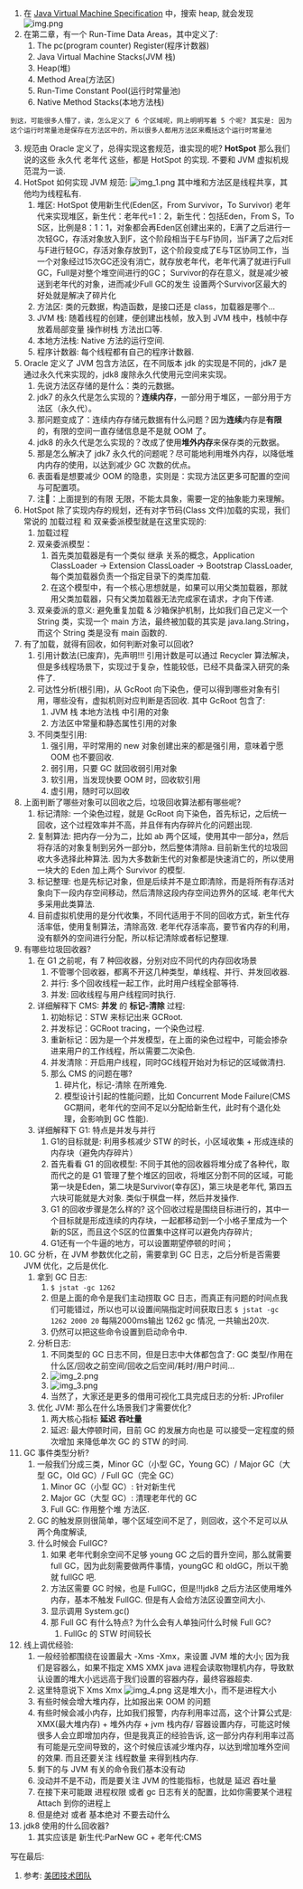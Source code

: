 1. 在 [Java Virtual Machine Specification](https://docs.oracle.com/javase/specs/jvms/se8/html/) 中，搜索 heap,
   就会发现 ![img.png](images/img.png)
2. 在第二章，有一个 Run-Time Data Areas，其中定义了:
    1. The pc(program counter) Register(程序计数器)
    2. Java Virtual Machine Stacks(JVM 栈)
    3. Heap(堆)
    4. Method Area(方法区)
    5. Run-Time Constant Pool(运行时常量池)
    6. Native Method Stacks(本地方法栈)

`到这，可能很多人懵了，诶，怎么定义了 6 个区域呢，网上明明写着 5 个呢? 其实是: 因为这个运行时常量池是保存在方法区中的，所以很多人都用方法区来概括这个运行时常量池`

3. 规范由 Oracle 定义了，总得实现这套规范，谁实现的呢? **HotSpot** 那么我们说的这些 永久代 老年代 这些，都是 HotSpot 的实现. 不要和 JVM 虚拟机规范混为一谈.
4. HotSpot 如何实现 JVM 规范: ![img_1.png](images/img_1.png) 其中堆和方法区是线程共享，其他均为线程私有.
    1. 堆区: HotSpot 使用新生代(Eden区，From Survivor，To Survivor) 老年代来实现堆区，新生代：老年代=1：2，新生代：包括Eden，From S，To
       S区，比例是8：1：1，对象都会再Eden区创建出来的，E满了之后进行一次轻GC，存活对象放入到F，这个阶段相当于E与F协同，当F满了之后对E与F进行轻GC，存活对象存放到T，这个阶段变成了E与T区协同工作，当一个对象经过15次GC还没有消亡，就存放老年代，老年代满了就进行Full
       GC，Full是对整个堆空间进行的GC； Survivor的存在意义，就是减少被送到老年代的对象，进而减少Full GC的发生 设置两个Survivor区最大的好处就是解决了碎片化
    2. 方法区: 类的元数据，构造函数，是接口还是 class，加载器是哪个...
    3. JVM 栈: 随着线程的创建，便创建出栈帧，放入到 JVM 栈中，栈帧中存放着局部变量 操作树栈 方法出口等.
    5. 本地方法栈: Native 方法的运行空间.
    4. 程序计数器: 每个线程都有自己的程序计数器.
5. Oracle 定义了 JVM 包含方法区，在不同版本 jdk 的实现是不同的，jdk7 是通过永久代来实现的，jdk8 废除永久代使用元空间来实现。
   1. 先说方法区存储的是什么：类的元数据。
   2. jdk7 的永久代是怎么实现的？**连续内存**，一部分用于堆区，一部分用于方法区（永久代）。
   3. 那问题变成了：连续内存存储元数据有什么问题？因为**连续**内存是**有限**的，有限的空间一直存储信息是不是就 OOM 了。
   4. jdk8 的永久代是怎么实现的？改成了使用**堆外内存**来保存类的元数据。
   5. 那是怎么解决了 jdk7 永久代的问题呢？尽可能地利用堆外内存，以降低堆内内存的使用，以达到减少 GC 次数的优点。
   6. 表面看是想要减少 OOM 的隐患，实则是：实现方法区更多可配置的空间与可配置项。
   7. 注📢：上面提到的有限 无限，不能太具象，需要一定的抽象能力来理解。
6. HotSpot 除了实现内存的规划，还有对字节码(Class 文件)加载的实现，我们常说的 加载过程 和 双亲委派模型就是在这里实现的:
    1. 加载过程
    2. 双亲委派模型：
        1. 首先类加载器是有一个类似 继承 关系的概念，Application ClassLoader -> Extension ClassLoader -> Bootstrap ClassLoader,
           每个类加载器负责一个指定目录下的类库加载.
        2. 在这个模型中，有一个核心思想就是，如果可以用父类加载器，那就用父类加载器，只有父类加载器无法完成家在请求，才向下传递.
    3. 双亲委派的意义: 避免重复加载 & 沙箱保护机制，比如我们自己定义一个 String 类，实现一个 main 方法，最终被加载的其实是 java.lang.String，而这个 String 类是没有 main
       函数的.
7. 有了加载，就得有回收，如何判断对象可以回收?
    1. 引用计数法(已废弃)，先声明!!! 引用计数是可以通过 Recycler 算法解决，但是多线程场景下，实现过于复杂，性能较低，已经不具备深入研究的条件了.
    2. 可达性分析(根引用)，从 GcRoot 向下染色，便可以得到哪些对象有引用，哪些没有，虚拟机则对应判断是否回收. 其中 GcRoot 包含了:
        1. JVM 栈 本地方法栈 中引用的对象
        2. 方法区中常量和静态属性引用的对象
    3. 不同类型引用:
        1. 强引用，平时常用的 new 对象创建出来的都是强引用，意味着宁愿 OOM 也不要回收.
        2. 弱引用，只要 GC 就回收弱引用对象
        3. 软引用，当发现快要 OOM 时，回收软引用
        4. 虚引用，随时可以回收
8. 上面判断了哪些对象可以回收之后，垃圾回收算法都有哪些呢?
    1. 标记清除: 一个染色过程，就是 GcRoot 向下染色，首先标记，之后统一回收，这个过程效率并不高，并且伴有内存碎片化的问题出现.
    2. 复制算法: 把内存一分为二，比如 ab 两个区域，使用其中一部分a，然后将存活的对象复制到另外一部分b，然后整体清除a. 目前新生代的垃圾回收大多选择此种算法. 因为大多数新生代的对象都是快速消亡的，所以使用一块大的
       Eden 加上两个 Survivor 的模型.
    3. 标记整理: 也是先标记对象，但是后续并不是立即清除，而是将所有存活对象向下一段内存空间移动，然后清除这段内存空间边界外的区域. 老年代大多采用此类算法.
    4. 目前虚拟机使用的是分代收集，不同代适用于不同的回收方式，新生代存活率低，使用复制算法，清除高效. 老年代存活率高，要节省内存的利用，没有额外的空间进行分配，所以标记清除或者标记整理.
9. 有哪些垃圾回收器?
    1. 在 G1 之前呢，有 7 种回收器，分别对应不同代的内存回收场景
        1. 不管哪个回收器，都离不开这几种类型，单线程、并行、并发回收器.
        2. 并行: 多个回收线程一起工作，此时用户线程全部等待.
        3. 并发: 回收线程与用户线程同时执行.
    2. 详细解释下 CMS: **并发** 的 **标记-清除** 过程:
        1. 初始标记：STW 来标记出来 GCRoot.
        2. 并发标记：GCRoot tracing，一个染色过程.
        3. 重新标记：因为是一个并发模型，在上面的染色过程中，可能会掺杂进来用户的工作线程，所以需要二次染色.
        4. 并发清除：开启用户线程，同时GC线程开始对为标记的区域做清扫.
        5. 那么 CMS 的问题在哪?
            1. 碎片化，标记-清除 在所难免.
            2. 模型设计引起的性能问题，比如 Concurrent Mode Failure(CMS GC期间，老年代的空间不足以分配给新生代，此时有个退化处理，会影响到 GC 性能).
    3. 详细解释下 G1: 特点是并发与并行
        1. G1的目标就是: 利用多核减少 STW 的时长，小区域收集 + 形成连续的内存块（避免内存碎片）
        2. 首先看看 G1 的回收模型: 不同于其他的回收器将堆分成了各种代，取而代之的是 G1 管理了整个堆区的回收，将堆区分割不同的区域，可能第一块是Eden，第二块是Survivor(幸存区)，第三块是老年代,
           第四五六块可能就是大对象. 类似于棋盘一样，然后并发操作.
        3. G1 的回收步骤是怎么样的? 这个回收过程是围绕目标进行的，其中一个目标就是形成连续的内存块，一起都移动到一个小格子里成为一个新的S区，而且这个S区的位置集中这样可以避免内存碎片;
        4. G1还有一个牛逼的地方，可以设置期望停顿的时间；
10. GC 分析，在 JVM 参数优化之前，需要拿到 GC 日志，之后分析是否需要 JVM 优化，之后是优化.
    1. 拿到 GC 日志:
        1. `$ jstat -gc 1262`
        2. 但是上面的命令是我们主动捞取 GC 日志，而真正有问题的时间点我们可能错过，所以也可以设置间隔指定时间获取日志 `$ jstat -gc 1262 2000 20` 每隔2000ms输出 1262 gc 情况,
           一共输出20次.
        3. 仍然可以把这些命令设置到启动命令中.
    2. 分析日志:
        1. 不同类型的 GC 日志不同，但是日志中大体都包含了: GC 类型/作用在什么区/回收之前空间/回收之后空间/耗时/用户时间...
        2. ![img_2.png](images/img_2.png)
        3. ![img_3.png](images/img_3.png)
        4. 当然了，大家还是更多的借用可视化工具完成日志的分析: JProfiler
    3. 优化 JVM: 那么在什么场景我们才需要优化?
        1. 两大核心指标 **延迟** **吞吐量**
        2. 延迟: 最大停顿时间，目前 GC 的发展方向也是 可以接受一定程度的频次增加 来降低单次 GC 的 STW 的时间.
11. GC 事件类型分析?
    1. 一般我们分成三类，Minor GC（小型 GC，Young GC）/ Major GC（大型 GC，Old GC）/ Full GC（完全 GC）
       1. Minor GC（小型 GC）: 针对新生代
       2. Major GC（大型 GC）: 清理老年代的 GC
       3. Full GC: 作用整个堆 方法区.
    2. GC 的触发原则很简单，哪个区域空间不足了，则回收，这个不足可以从两个角度解读,
    3. 什么时候会 FullGC?
        1. 如果 老年代剩余空间不足够 young GC 之后的晋升空间，那么就需要 full GC，因为此刻需要做两件事情，youngGC 和 oldGC，所以干脆就 fullGC 吧.
        2. 方法区需要 GC 时候，也是 FullGC，但是!!!jdk8 之后方法区使用堆外内存，基本不触发 FullGC. 但是有人会给方法区设置空间大小.
        3. 显示调用 System.gc()
        4. 那 Full GC 有什么特点? 为什么会有人单独问什么时候 Full GC?
            1. FullGc 的 STW 时间较长
12. 线上调优经验:
    1. 一般经验都围绕在设置最大 -Xms -Xmx，来设置 JVM 堆的大小; 因为我们是容器么，如果不指定 XMS XMX java 进程会读取物理机内存，导致默认设置的堆大小远远高于我们设置的容器内存，最终容器超卖.
    2. 这里特意说下 Xms Xmx ![img_4.png](images/img_4.png) 这是堆大小，而不是进程大小
    3. 有些时候会增大堆内存，比如报出来 OOM 的问题
    4. 有些时候会减小内存，比如我们报警，内存利用率过高，这个计算公式是: XMX(最大堆内存) + 堆外内存 + jvm 栈内存/ 容器设置内存，可能这时候很多人会立即增加内存，但是我真正的经验告诉,
       这一部分内存利用率过高有可能是元空间导致的，这个时候应该减少堆内存，以达到增加堆外空间的效果. 而且还要关注 线程数量 来得到栈内存.
    5. 剩下的与 JVM 有关的命令我们基本没有动
    6. 没动并不是不动，而是要关注 JVM 的性能指标，也就是 延迟 吞吐量
    7. 在接下来可能跟 进程权限 或者 gc 日志有关的配置，比如你需要某个进程 Attach 到你的进程上 
    8. 但是绝对 或者 基本绝对 不要去动什么
13. jdk8 使用的什么回收器?
    1. 其实应该是 新生代:ParNew GC + 老年代:CMS

写在最后:

1. 参考: [美团技术团队](https://tech.meituan.com/2020/11/12/java-9-cms-gc.html)
